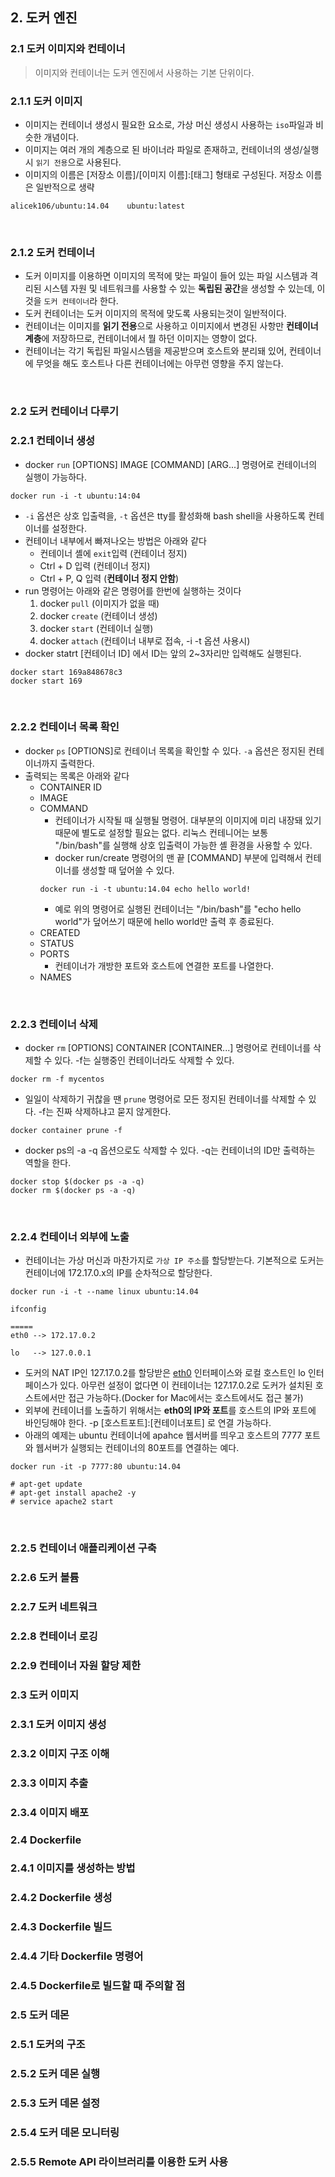 ## 2. 도커 엔진
### 2.1 도커 이미지와 컨테이너
> 이미지와 컨테이너는 도커 엔진에서 사용하는 기본 단위이다.

### 2.1.1 도커 이미지
- 이미지는 컨테이너 생성시 필요한 요소로, 가상 머신 생성시 사용하는 `iso`파일과 비슷한 개념이다.
- 이미지는 여러 개의 계층으로 된 바이너라 파일로 존재하고, 컨테이너의 생성/실행시 `읽기 전용`으로 사용된다.
- 이미지의 이름은 [저장소 이름]/[이미지 이름]:[태그] 형태로 구성된다. 저장소 이름은 일반적으로 생략
```
alicek106/ubuntu:14.04    ubuntu:latest
```

<br>

### 2.1.2 도커 컨테이너
- 도커 이미지를 이용하면 이미지의 목적에 맞는 파일이 들어 있는 파일 시스템과 격리된 시스템 자원 및 네트워크를 사용할 수 있는 **독립된 공간**을 생성할 수 있는데, 이것을 `도커 컨테이너`라 한다.
- 도커 컨테이너는 도커 이미지의 목적에 맞도록 사용되는것이 일반적이다.
- 컨테이너는 이미지를 **읽기 전용**으로 사용하고 이미지에서 변경된 사항만 **컨테이너 계층**에 저장하므로, 컨테이너에서 뭘 하던 이미지는 영향이 없다.
- 컨테이너는 각기 독립된 파일시스템을 제공받으며 호스트와 분리돼 있어, 컨테이너에 무엇을 해도 호스트나 다른 컨테이너에는 아무런 영향을 주지 않는다.

<br>

### 2.2 도커 컨테이너 다루기
### 2.2.1 컨테이너 생성
- docker `run` [OPTIONS] IMAGE [COMMAND] [ARG...] 명령어로 컨테이너의 실행이 가능하다.
```
docker run -i -t ubuntu:14:04
```
- `-i` 옵션은 상호 입출력을, `-t` 옵션은 tty를 활성화해 bash shell을 사용하도록 컨테이너를 설정한다.
- 컨테이너 내부에서 빠져나오는 방법은 아래와 같다
    - 컨테이너 셸에 `exit`입력 (컨테이너 정지)
    - Ctrl + D 입력 (컨테이너 정지)
    - Ctrl + P, Q 입력 (**컨테이너 정지 안함**)
- run 명령어는 아래와 같은 명령어를 한번에 실행하는 것이다
    1. docker `pull` (이미지가 없을 때)
    2. docker `create` (컨테이너 생성)
    3. docker `start`   (컨테이너 실행)
    4. docker `attach`  (컨테이너 내부로 접속, -i -t 옵션 사용시)
- docker statrt [컨테이너 ID] 에서 ID는 앞의 2~3자리만 입력해도 실행된다.
```
docker start 169a848678c3
docker start 169
```

<br>

### 2.2.2 컨테이너 목록 확인
- docker `ps` [OPTIONS]로 컨테이너 목록을 확인할 수 있다. `-a` 옵션은 정지된 컨테이너까지 출력한다.
- 출력되는 목록은 아래와 같다
    - CONTAINER ID
    - IMAGE
    - COMMAND
        - 컨테이너가 시작될 때 실행될 명령어. 대부분의 이미지에 미리 내장돼 있기 때문에 별도로 설정할 필요는 없다. 리눅스 컨테니어는 보통 "/bin/bash"를 실행해 상호 입출력이 가능한 셸 환경을 사용할 수 있다.
        - docker run/create 명령어의 맨 끝 [COMMAND] 부분에 입력해서 컨테이너를 생성할 때 덮어쓸 수 있다.
        ```
        docker run -i -t ubuntu:14.04 echo hello world!
        ```
        - 예로 위의 명령어로 실행된 컨테이너는 "/bin/bash"를 "echo hello world"가 덮어쓰기 때문에 hello world만 출력 후 종료된다. 
    - CREATED
    - STATUS
    - PORTS
        - 컨테이너가 개방한 포트와 호스트에 연결한 포트를 나열한다.
    - NAMES

<br>

### 2.2.3 컨테이너 삭제
- docker `rm` [OPTIONS] CONTAINER [CONTAINER...] 명령어로 컨테이너를 삭제할 수 있다.  -f는 실행중인 컨테이너라도 삭제할 수 있다.
```
docker rm -f mycentos 
```
- 일일이 삭제하기 귀찮을 땐 `prune` 명령어로 모든 정지된 컨테이너를 삭제할 수 있다. -f는 진짜 삭제하냐고 묻지 않게한다.
```
docker container prune -f
```
- docker ps의 -a -q 옵션으로도 삭제할 수 있다. -q는 컨테이너의 ID만 출력하는 역할을 한다.
```
docker stop $(docker ps -a -q)
docker rm $(docker ps -a -q)
```

<br>

### 2.2.4 컨테이너 외부에 노출
- 컨테이너는 가상 머신과 마찬가지로 `가상 IP 주소`를 할당받는다. 기본적으로 도커는 컨테이너에 172.17.0.x의 IP를 순차적으로 할당한다.
```
docker run -i -t --name linux ubuntu:14.04

ifconfig

=====
eth0 --> 172.17.0.2

lo   --> 127.0.0.1
```
- 도커의 NAT IP인 127.17.0.2를 할당받은 [eth0](https://neo-blog.tistory.com/14) 인터페이스와 로컬 호스트인 lo 인터페이스가 있다. 아무런 설정이 없다면 이 컨테이너는 127.17.0.2로 도커가 설치된 호스트에서만 접근 가능하다.(Docker for Mac에서는 호스트에서도 접근 불가)
- 외부에 컨테이너를 노출하기 위해서는 **eth0의 IP와 포트**를 호스트의 IP와 포트에 바인딩해야 한다. -p [호스트포트]:[컨테이너포트] 로 연결 가능하다.
- 아래의 예제는 ubuntu 컨테이너에 apahce 웹서버를 띄우고 호스트의 7777 포트와 웹서버가 실행되는 컨테이너의 80포트를 연결하는 예다.
```
docker run -it -p 7777:80 ubuntu:14.04

# apt-get update
# apt-get install apache2 -y
# service apache2 start
```

<br>

### 2.2.5 컨테이너 애플리케이션 구축
### 2.2.6 도커 볼륨
### 2.2.7 도커 네트워크
### 2.2.8 컨테이너 로깅
### 2.2.9 컨테이너 자원 할당 제한

### 2.3 도커 이미지
### 2.3.1 도커 이미지 생성
### 2.3.2 이미지 구조 이해
### 2.3.3 이미지 추출
### 2.3.4 이미지 배포

### 2.4 Dockerfile
### 2.4.1 이미지를 생성하는 방법
### 2.4.2 Dockerfile 생성
### 2.4.3 Dockerfile 빌드
### 2.4.4 기타 Dockerfile 명령어
### 2.4.5 Dockerfile로 빌드할 때 주의할 점

### 2.5 도커 데몬
### 2.5.1 도커의 구조
### 2.5.2 도커 데몬 실행
### 2.5.3 도커 데몬 설정
### 2.5.4 도커 데몬 모니터링
### 2.5.5 Remote API 라이브러리를 이용한 도커 사용

